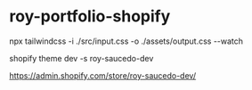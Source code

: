 # roy-portfolio-shopify

npx tailwindcss -i ./src/input.css -o ./assets/output.css --watch

shopify theme dev -s roy-saucedo-dev

https://admin.shopify.com/store/roy-saucedo-dev/